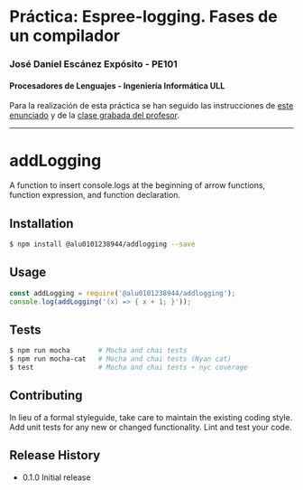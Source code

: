 # Práctica: Espree-logging. Fases de un compilador
### José Daniel Escánez Expósito - PE101
#### Procesadores de Lenguajes - Ingeniería Informática ULL

Para la realización de esta práctica se han seguido las instrucciones de [este enunciado](https://ull-esit-gradoii-pl.github.io/assets/temas/introduccion-a-javascript/creating-and-publishing-npm-module) y de la [clase grabada del profesor](https://www.youtube.com/watch?v=bEbRd6m4-nc).

---

# addLogging

A function to insert console.logs at the beginning of arrow functions, function expression, and function declaration. 

## Installation

```bash
$ npm install @alu0101238944/addlogging --save
```

## Usage

```js
const addLogging = require('@alu0101238944/addlogging');
console.log(addLogging('(x) => { x + 1; }'));
```

## Tests

```bash
$ npm run mocha       # Mocha and chai tests
$ npm run mocha-cat   # Mocha and chai tests (Nyan cat)
$ test                # Mocha and chai tests + nyc coverage
```

## Contributing

In lieu of a formal styleguide, take care to maintain the existing coding style.
Add unit tests for any new or changed functionality. Lint and test your code.

## Release History

* 0.1.0 Initial release
